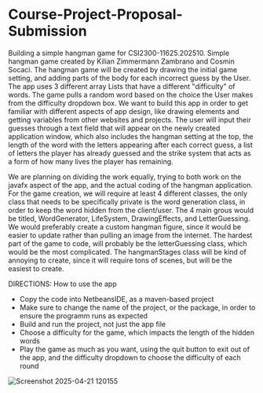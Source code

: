 # Course-Project-Proposal-Submission
Building a simple hangman game for CSI2300-11625.202510.
Simple hangman game created by Kilian Zimmermann Zambrano and Cosmin Socaci.
The hangman game will be created by drawing the initial game setting, and adding parts of the body for each incorrect guess by the User. The app uses 3 different array Lists that have a different "difficulty" of words. The game pulls a random word based on the choice the User makes from the difficulty dropdown box. We want to build this app in order to get familiar with different aspects of app design, like drawing elements and getting variables from other websites and projects. The user will input their guesses through a text field that will appear on the newly created application window, which also includes the hangman setting at the top, the length of the word with the letters appearing after each correct guess, a list of letters the player has already guessed and the strike system that acts as a form of how many lives the player has remaining. 

We are planning on dividing the work equally, trying to both work on the javafx aspect of the app, and the actual coding of the hangman application. For the game creation, we will require at least 4 different classes, the only class that needs to be specifically private is the word generation class, in order to keep the word hidden from the client/user. The 4 main grous would be titled, WordGenerator, LifeSystem, DrawingEffects, and LetterGuessing. We would preferably create a custom hangman figure, since it would be easier to update rather than pulling an image from the internet. The hardest part of the game to code, will probably be the letterGuessing class, which would be the most complicated. The hangmanStages class will be kind of annoying to create, since it will require tons of scenes, but will be the easiest to create.

DIRECTIONS:
How to use the app
- Copy the code into NetbeansIDE, as a maven-based project
- Make sure to change the name of the project, or the package, in order to ensure the programm runs as expected
- Build and run the project, not just the app file
- Choose a difficulty for the game, which impacts the length of the hidden words
- Play the game as much as you want, using the quit button to exit out of the app, and the difficulty dropdown to choose the difficulty of each round

![Screenshot 2025-04-21 120155](https://github.com/user-attachments/assets/1ba7d10a-f9b4-497e-b19e-7cbd106f6c0a)
